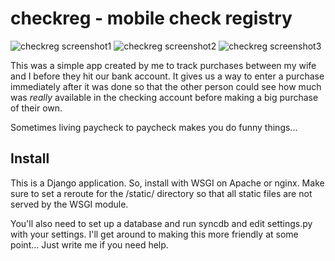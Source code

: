 checkreg - mobile check registry
================================

![checkreg screenshot1](http://deanproxy.com/static/images/checkreg/screenshot1.png "Home Screen")
![checkreg screenshot2](http://deanproxy.com/static/images/checkreg/screenshot2.png "Expenses Screen")
![checkreg screenshot3](http://deanproxy.com/static/images/checkreg/screenshot3.png "Add Screen")

This was a simple app created by me to track purchases between my wife and I
before they hit our bank account.  It gives us a way to enter a purchase
immediately after it was done so that the other person could see how much 
was *really* available in the checking account before making a big purchase
of their own.

Sometimes living paycheck to paycheck makes you do funny things...

Install
-------

This is a Django application. So, install with WSGI on Apache or nginx.  Make sure to set a
reroute for the /static/ directory so that all static files are not served by the WSGI module.

You'll also need to set up a database and run syncdb and edit settings.py with your settings.
I'll get around to making this more friendly at some point...  Just write me if you need help.
